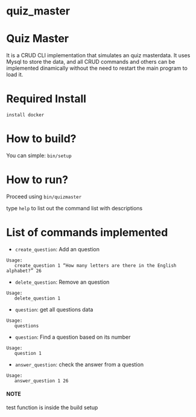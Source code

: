 # quiz_master
Quiz Master
================
It is a CRUD CLI implementation that simulates an quiz masterdata. It uses Mysql to store the data, and all CRUD commands and others can be implemented dinamically without the need to restart the main program to load it.

Required Install
================
```install docker```

How to build?
================
You can simple:
```bin/setup```

How to run?
================
Proceed using ```bin/quizmaster```

type `help`  to list out the command list with descriptions

List of commands implemented
================
- `create_question`: Add an question
```
Usage:
   create_question 1 “How many letters are there in the English alphabet?” 26
```

- `delete_question`: Remove an question
```
Usage:
   delete_question 1
```

- `question`: get all questions data
```
Usage:
   questions
```

- `question`: Find a question based on its number
```
Usage:
   question 1
```

- `answer_question`: check the answer from a question
```
Usage:
   answer_question 1 26
```

#### NOTE
test function is inside the build setup